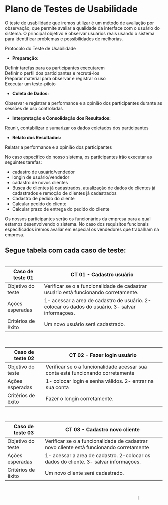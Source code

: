 # Plano de Testes de Usabilidade

O teste de usabilidade que iremos utilizar é um método de avaliação por observação, que permite avaliar a qualidade da interface com o usuário do sistema. O principal objetivo é observar usuários reais usando o sistema para identificar problemas e possibilidades de melhorias.

Protocolo do Teste de Usabilidade 

* **Preparação:**    

Definir tarefas para os participantes executarem   
Definir o perfil dos participantes e recrutá-los     
Preparar material para observar e registrar o uso    
Executar um teste-piloto

* **Coleta de Dados:**

Observar e registrar a performance e a opinião dos participantes durante as sessões de uso controladas

* **Interpretação e Consolidação dos Resultados:**

Reunir, contabilizar e sumarizar os dados coletados dos participantes

* **Relato dos Resultados:**

Relatar a performance e a opinião dos participantes    

No caso específico do nosso sistema, os participantes irão executar as seguintes tarefas:   

- cadastro de usuário/vendedor
- longin de usuário/vendedor   
- cadastro de novos clientes   
- Busca de clientes já cadastrados, atualização de dados de clientes já cadastrados e remoção de clientes já cadastrados   
- Cadastro de pedido do cliente
- Calcular pedido do cliente   
- Calcular prazo de entrega do pedido do cliente

Os nossos participantes serão os funcionários da empresa para a qual estamos desenvolvendo o sistema. No caso dos requisitos funcionais especificados iremos avaliar em especial os vendedores que trabalham na empresa.

## **Segue tabela com cada caso de teste**:
#

| Caso de teste 01     |  CT 01 - Cadastro usuário                                                                    | 
| ------- | ------------------------------------------------------------------------------------------------------------ | 
| Objetivo do teste | Verificar se o a funcionalidade de cadastrar usuário está funcionando corretamente.            | 
| Ações esperadas | 1- acessar a area de cadastro de usuário. 2-colocar os dados do usuário. 3- salvar informaçoes.      |
| Critérios de êxito | Um novo usuário será cadastrado.                                                                       |
<br>

| Caso de teste 02     |  CT 02 - Fazer login usuário                                                                 | 
| ------- | ------------------------------------------------------------------------------------------------------------ | 
| Objetivo do teste | Verificar se o a funcionalidade acessar sua conta está funcionando corretamente            | 
| Ações esperadas |  1- colocar login e senha válidos. 2- entrar na sua conta     |
| Critérios de êxito | Fazer o longin corretamente.                                                          |
<br>

| Caso de teste 03     |  CT 03 - Cadastro novo cliente                                                                    | 
| ------- | ------------------------------------------------------------------------------------------------------------ | 
| Objetivo do teste | Verificar se o a funcionalidade de cadastrar novo cliente está funcionando corretamente            | 
| Ações esperadas | 1- acessar a area de cadastro. 2-colocar os dados do cliente. 3- salvar informaçoes.      |
| Critérios de êxito | Um novo cliente será cadastrado.                                                                       |
<br>



                                                               |




